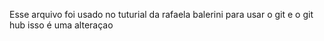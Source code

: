 Esse arquivo foi usado no tuturial da rafaela balerini para usar o git e o git hub
isso é uma alteraçao